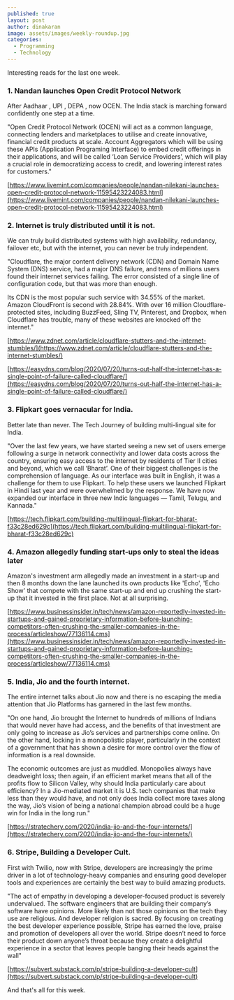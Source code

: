 ```yaml
---
published: true
layout: post
author: dinakaran
image: assets/images/weekly-roundup.jpg
categories:
  - Programming
  - Technology
---
```


Interesting reads for the last one week.

### 1. Nandan launches Open Credit Protocol Network

After Aadhaar , UPI , DEPA , now OCEN. The India stack is marching forward confidently one step at a time. 

"Open Credit Protocol Network (OCEN) will act as a common language, connecting lenders and marketplaces to utilise and create innovative, financial credit products at scale. Account Aggregators which will be using these APIs (Application Programing Interface) to embed credit offerings in their applications, and will be called ‘Loan Service Providers’, which will play a crucial role in democratizing access to credit, and lowering interest rates for customers."

[https://www.livemint.com/companies/people/nandan-nilekani-launches-open-credit-protocol-network-11595423224083.html](https://www.livemint.com/companies/people/nandan-nilekani-launches-open-credit-protocol-network-11595423224083.html)

### 2. Internet is truly distributed until it is not. 

We can truly build distributed systems with high availability, redundancy, failover etc, but with the internet, you can never be truly independent. 

"Cloudflare, the major content delivery network (CDN) and Domain Name System (DNS) service, had a major DNS failure, and tens of millions users found their internet services failing. The error consisted of a single line of configuration code, but that was more than enough.

Its CDN is the most popular such service with 34.55% of the market. Amazon CloudFront is second with 28.84%. With over 16 million Cloudflare-protected sites, including BuzzFeed, Sling TV, Pinterest, and Dropbox, when Cloudflare has trouble, many of these websites are knocked off the internet."

[https://www.zdnet.com/article/cloudflare-stutters-and-the-internet-stumbles/](https://www.zdnet.com/article/cloudflare-stutters-and-the-internet-stumbles/)

[https://easydns.com/blog/2020/07/20/turns-out-half-the-internet-has-a-single-point-of-failure-called-cloudflare/](https://easydns.com/blog/2020/07/20/turns-out-half-the-internet-has-a-single-point-of-failure-called-cloudflare/)



### 3. Flipkart goes vernacular for India. 

Better late than never. The Tech Journey of building multi-lingual site for India. 

"Over the last few years, we have started seeing a new set of users emerge following a surge in network connectivity and lower data costs across the country, ensuring easy access to the internet by residents of Tier II cities and beyond, which we call ‘Bharat’. One of their biggest challenges is the comprehension of language. As our interface was built in English, it was a challenge for them to use Flipkart. To help these users we launched Flipkart in Hindi last year and were overwhelmed by the response. We have now expanded our interface in three new Indic languages — Tamil, Telugu, and Kannada."

[https://tech.flipkart.com/building-multilingual-flipkart-for-bharat-f33c28ed629c](https://tech.flipkart.com/building-multilingual-flipkart-for-bharat-f33c28ed629c)

### 4. Amazon allegedly funding start-ups only to steal the ideas later 

Amazon's investment arm allegedly made an investment in a start-up and then 8 months down the lane launched its own products like 'Echo', 'Echo Show' that compete with the same start-up and end up crushing the start-up that it invested in the first place. Not at all surprising. 

[https://www.businessinsider.in/tech/news/amazon-reportedly-invested-in-startups-and-gained-proprietary-information-before-launching-competitors-often-crushing-the-smaller-companies-in-the-process/articleshow/77136114.cms](https://www.businessinsider.in/tech/news/amazon-reportedly-invested-in-startups-and-gained-proprietary-information-before-launching-competitors-often-crushing-the-smaller-companies-in-the-process/articleshow/77136114.cms)

### 5. India, Jio and the fourth internet. 

The entire internet talks about Jio now and there is no escaping the media attention that Jio Platforms has garnered in the last few months. 

"On one hand, Jio brought the Internet to hundreds of millions of Indians that would never have had access, and the benefits of that investment are only going to increase as Jio’s services and partnerships come online. On the other hand, locking in a monopolistic player, particularly in the context of a government that has shown a desire for more control over the flow of information is a real downside.

The economic outcomes are just as muddled. Monopolies always have deadweight loss; then again, if an efficient market means that all of the profits flow to Silicon Valley, why should India particularly care about efficiency? In a Jio-mediated market it is U.S. tech companies that make less than they would have, and not only does India collect more taxes along the way, Jio’s vision of being a national champion abroad could be a huge win for India in the long run."

[https://stratechery.com/2020/india-jio-and-the-four-internets/](https://stratechery.com/2020/india-jio-and-the-four-internets/)

### 6. Stripe, Building a Developer Cult.

First with Twilio, now with Stripe, developers are increasingly the prime driver in a lot of technology-heavy companies and ensuring good developer tools and experiences are certainly the best way to build amazing products.

"The act of empathy in developing a developer-focused product is severely undervalued. The software engineers that are building their company’s software have opinions. More likely than not those opinions on the tech they use are religious. And developer religion is sacred. By focusing on creating the best developer experience possible, Stripe has earned the love, praise and promotion of developers all over the world. Stripe doesn’t need to force their product down anyone’s throat because they create a delightful experience in a sector that leaves people banging their heads against the wall"

[https://subvert.substack.com/p/stripe-building-a-developer-cult](https://subvert.substack.com/p/stripe-building-a-developer-cult)

And that's all for this week. 
